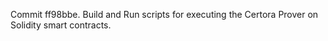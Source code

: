 Commit ff98bbe.                    Build and Run scripts for executing the Certora Prover on Solidity smart contracts.